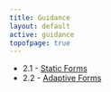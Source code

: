 ```yaml
---
title: Guidance
layout: default
active: guidance
topofpage: true
---
```


- 2.1 - [Static Forms](static.html)
- 2.2 - [Adaptive Forms](adaptive.html)
